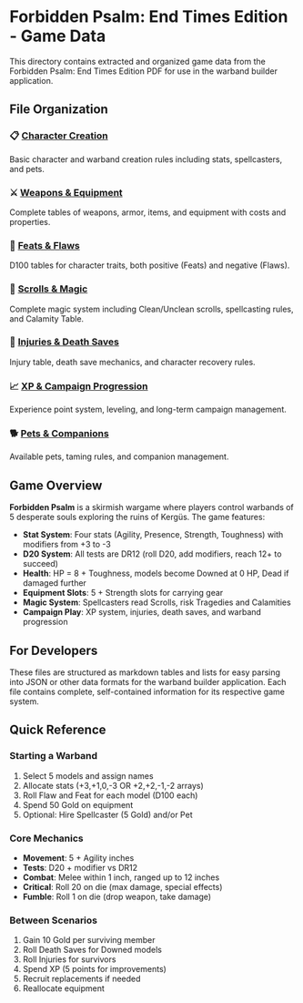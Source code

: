 # Forbidden Psalm: End Times Edition - Game Data

This directory contains extracted and organized game data from the Forbidden Psalm: End Times Edition PDF for use in the warband builder application.

## File Organization

### 📋 [Character Creation](../forbidden_psalm_character_creation.md)
Basic character and warband creation rules including stats, spellcasters, and pets.

### ⚔️ [Weapons & Equipment](./weapons-equipment.md)
Complete tables of weapons, armor, items, and equipment with costs and properties.

### 🎯 [Feats & Flaws](./feats-flaws.md)
D100 tables for character traits, both positive (Feats) and negative (Flaws).

### 📜 [Scrolls & Magic](./scrolls-magic.md)
Complete magic system including Clean/Unclean scrolls, spellcasting rules, and Calamity Table.

### 🏥 [Injuries & Death Saves](./injuries-death-saves.md)
Injury table, death save mechanics, and character recovery rules.

### 📈 [XP & Campaign Progression](./xp-campaign-progression.md)
Experience point system, leveling, and long-term campaign management.

### 🐕 [Pets & Companions](./pets-companions.md)
Available pets, taming rules, and companion management.

## Game Overview

**Forbidden Psalm** is a skirmish wargame where players control warbands of 5 desperate souls exploring the ruins of Kergüs. The game features:

- **Stat System**: Four stats (Agility, Presence, Strength, Toughness) with modifiers from +3 to -3
- **D20 System**: All tests are DR12 (roll D20, add modifiers, reach 12+ to succeed)
- **Health**: HP = 8 + Toughness, models become Downed at 0 HP, Dead if damaged further
- **Equipment Slots**: 5 + Strength slots for carrying gear
- **Magic System**: Spellcasters read Scrolls, risk Tragedies and Calamities
- **Campaign Play**: XP system, injuries, death saves, and warband progression

## For Developers

These files are structured as markdown tables and lists for easy parsing into JSON or other data formats for the warband builder application. Each file contains complete, self-contained information for its respective game system.

## Quick Reference

### Starting a Warband
1. Select 5 models and assign names
2. Allocate stats (+3,+1,0,-3 OR +2,+2,-1,-2 arrays)
3. Roll Flaw and Feat for each model (D100 each)
4. Spend 50 Gold on equipment
5. Optional: Hire Spellcaster (5 Gold) and/or Pet

### Core Mechanics
- **Movement**: 5 + Agility inches
- **Tests**: D20 + modifier vs DR12
- **Combat**: Melee within 1 inch, ranged up to 12 inches
- **Critical**: Roll 20 on die (max damage, special effects)
- **Fumble**: Roll 1 on die (drop weapon, take damage)

### Between Scenarios
1. Gain 10 Gold per surviving member
2. Roll Death Saves for Downed models
3. Roll Injuries for survivors
4. Spend XP (5 points for improvements)
5. Recruit replacements if needed
6. Reallocate equipment